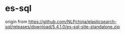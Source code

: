 # es-sql
origin from https://github.com/NLPchina/elasticsearch-sql/releases/download/5.4.1.0/es-sql-site-standalone.zip
